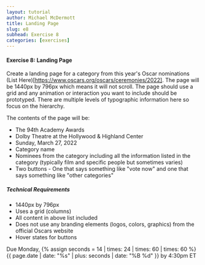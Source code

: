 ```yaml
---
layout: tutorial
author: Michael McDermott
title: Landing Page
slug: e8
subhead: Exercise 8
categories: [exercises]
---
```

#### Exercise 8: Landing Page
Create a landing page for a category from this year's Oscar nominations (List Here)[https://www.oscars.org/oscars/ceremonies/2022]. The page will be 1440px by 796px which means it will not scroll. The page should use a grid and any animation or interaction you want to include should be prototyped. There are multiple levels of typographic information here so focus on the hierarchy.

The contents of the page will be:
* The 94th Academy Awards
* Dolby Theatre at the Hollywood & Highland Center
* Sunday, March 27, 2022
* Category name
* Nominees from the category including all the information listed in the category (typically film and specific people but sometimes varies)
* Two buttons - One that says something like "vote now" and one that says something like "other categories"

##### Technical Requirements
* 1440px by 796px
* Uses a grid (columns)
* All content in above list included
* Does not use any branding elements (logos, colors, graphics) from the official Oscars website
* Hover states for buttons

<span class="due">Due Monday, {% assign seconds = 14 | times: 24 | times: 60 | times: 60 %}{{ page.date | date: "%s" | plus: seconds | date: "%B %d" }} by 4:30pm ET</span>
